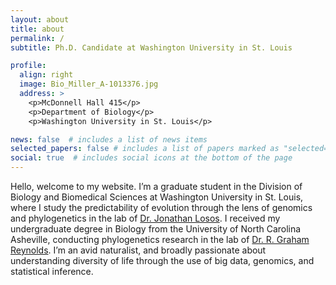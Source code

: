 ```yaml
---
layout: about
title: about
permalink: /
subtitle: Ph.D. Candidate at Washington University in St. Louis

profile:
  align: right
  image: Bio_Miller_A-1013376.jpg
  address: >
    <p>McDonnell Hall 415</p>
    <p>Department of Biology</p>
    <p>Washington University in St. Louis</p>

news: false  # includes a list of news items
selected_papers: false # includes a list of papers marked as "selected={true}"
social: true  # includes social icons at the bottom of the page
---
```


Hello, welcome to my website. I’m a graduate student in the Division of Biology and Biomedical Sciences at Washington University in St. Louis, where I study the predictability of evolution through the lens of genomics and phylogenetics in the lab of [Dr. Jonathan Losos](https://sites.wustl.edu/losos/). I received my undergraduate degree in Biology from the University of North Carolina Asheville, conducting phylogenetics research in the lab of [Dr. R. Graham Reynolds](https://reynoldslab.wp.unca.edu/). I’m an avid naturalist, and broadly passionate about understanding diversity of life through the use of big data, genomics, and statistical inference.

